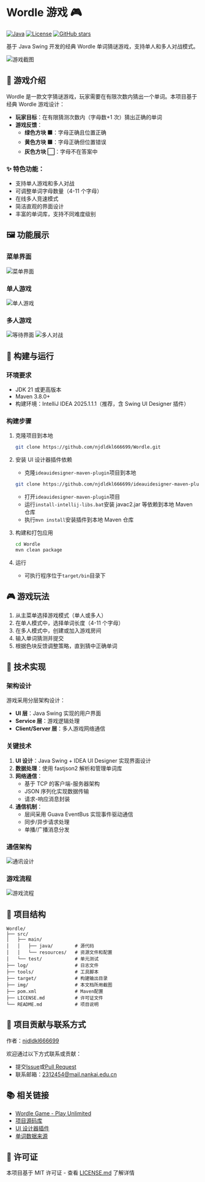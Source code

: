 # Wordle 游戏 🎮

[![Java](https://img.shields.io/badge/Java-21-orange.svg)](https://www.oracle.com/java/)
[![License](https://img.shields.io/badge/License-LGPLv2-blue.svg)](LICENSE.md)
[![GitHub stars](https://img.shields.io/github/stars/njdldkl666699/Wordle?style=social)](https://github.com/njdldkl666699/Wordle/stargazers)

基于 Java Swing 开发的经典 Wordle 单词猜谜游戏，支持单人和多人对战模式。

![游戏截图](img/test/single1.png)

## 📝 游戏介绍

Wordle 是一款文字猜谜游戏，玩家需要在有限次数内猜出一个单词。本项目基于经典 Wordle 游戏设计：

- **玩家目标**：在有限猜测次数内（字母数+1 次）猜出正确的单词
- **游戏反馈**：
  - **绿色方块 🟩**：字母正确且位置正确
  - **黄色方块 🟨**：字母正确但位置错误
  - **灰色方块 ⬜**：字母不在答案中

### ✨ 特色功能：

- 支持单人游戏和多人对战
- 可调整单词字母数量（4-11 个字母）
- 在线多人竞速模式
- 简洁直观的界面设计
- 丰富的单词库，支持不同难度级别

## 🖼️ 功能展示

### 菜单界面

![菜单界面](img/test/menu.png)

### 单人游戏

![单人游戏](img/test/single2.png)

### 多人游戏

![等待界面](img/test/wait1.png)
![多人对战](img/test/multi1.png)

## 🔨 构建与运行

### 环境要求

- JDK 21 或更高版本
- Maven 3.8.0+
- 构建环境：IntelliJ IDEA 2025.1.1.1（推荐，含 Swing UI Designer 插件）

### 构建步骤

1. 克隆项目到本地

   ```bash
   git clone https://github.com/njdldkl666699/Wordle.git
   ```

2. 安装 UI 设计器插件依赖

   - 克隆`ideauidesigner-maven-plugin`项目到本地

   ```bash
   git clone https://github.com/njdldkl666699/ideauidesigner-maven-plugin.git
   ```

   - 打开`ideauidesigner-maven-plugin`项目
   - 运行`install-intellij-libs.bat`安装 javac2.jar 等依赖到本地 Maven 仓库
   - 执行`mvn install`安装插件到本地 Maven 仓库

3. 构建和打包应用

   ```bash
   cd Wordle
   mvn clean package
   ```

4. 运行

   - 可执行程序位于`target/bin`目录下

## 🎮 游戏玩法

1. 从主菜单选择游戏模式（单人或多人）
2. 在单人模式中，选择单词长度（4-11 个字母）
3. 在多人模式中，创建或加入游戏房间
4. 输入单词猜测并提交
5. 根据色块反馈调整策略，直到猜中正确单词

## 🔧 技术实现

### 架构设计

游戏采用分层架构设计：

- **UI 层**：Java Swing 实现的用户界面
- **Service 层**：游戏逻辑处理
- **Client/Server 层**：多人游戏网络通信

### 关键技术

1. **UI 设计**：Java Swing + IDEA UI Designer 实现界面设计
2. **数据处理**：使用 fastjson2 解析和管理单词库
3. **网络通信**：
   - 基于 TCP 的客户端-服务器架构
   - JSON 序列化实现数据传输
   - 请求-响应消息封装
4. **通信机制**：
   - 层间采用 Guava EventBus 实现事件驱动通信
   - 同步/异步请求处理
   - 单播/广播消息分发

### 通信架构

![通讯设计](img/communicate.png)

### 游戏流程

![游戏流程](img/flowchart.png)

## 📁 项目结构

```
Wordle/
├── src/
│   ├── main/
│   │   ├── java/        # 源代码
│   │   └── resources/   # 资源文件和配置
│   └── test/            # 单元测试
├── log/                 # 日志文件
├── tools/               # 工具脚本
├── target/              # 构建输出目录
├── img/                 # 本文档所用截图
├── pom.xml              # Maven配置
├── LICENSE.md           # 许可证文件
└── README.md            # 项目说明
```

## 🤝 项目贡献与联系方式

作者：[njdldkl666699](https://github.com/njdldkl666699)

欢迎通过以下方式联系或贡献：

- 提交[Issue](https://github.com/njdldkl666699/Wordle/issues)或[Pull Request](https://github.com/njdldkl666699/Wordle/pulls)
- 联系邮箱：2312454@mail.nankai.edu.cn

## 📚 相关链接

- [Wordle Game - Play Unlimited](https://wordly.org/)
- [项目源码库](https://github.com/njdldkl666699/Wordle)
- [UI 设计器插件](https://github.com/njdldkl666699/ideauidesigner-maven-plugin)
- [单词数据来源](https://github.com/arstgit/high-frequency-vocabulary)

## 📄 许可证

本项目基于 MIT 许可证 - 查看 [LICENSE.md](LICENSE.md) 了解详情
